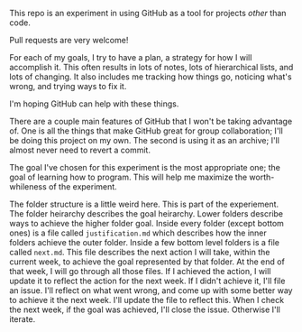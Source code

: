 This repo is an experiment in using GitHub as a tool for projects _other_ than code.

Pull requests are very welcome!

For each of my goals, I try to have a plan, a strategy for how I will accomplish it. This often results in lots of notes, lots of hierarchical lists, and lots of changing. It also includes me tracking how things go, noticing what's wrong, and trying ways to fix it.

I'm hoping GitHub can help with these things.

There are a couple main features of GitHub that I won't be taking advantage of. One is all the things that make GitHub great for group collaboration; I'll be doing this project on my own. The second is using it as an archive; I'll almost never need to revert a commit.

The goal I've chosen for this experiment is the most appropriate one; the goal of learning how to program. This will help me maximize the worth-whileness of the experiment.

The folder structure is a little weird here. This is part of the experiement. The folder heirarchy describes the goal heirarchy. Lower folders describe ways to achieve the higher folder goal. Inside every folder (except bottom ones) is a file called `justification.md` which describes how the inner folders achieve the outer folder. Inside a few bottom level folders is a file called `next.md`. This file describes the next action I will take, within the current week, to achieve the goal represented by that folder. At the end of that week, I will go through all those files. If I achieved the action, I will update it to reflect the action for the next week. If I didn't achieve it, I'll file an issue. I'll reflect on what went wrong, and come up with some better way to achieve it the next week. I'll update the file to reflect this. When I check the next week, if the goal was achieved, I'll close the issue. Otherwise I'll iterate.
